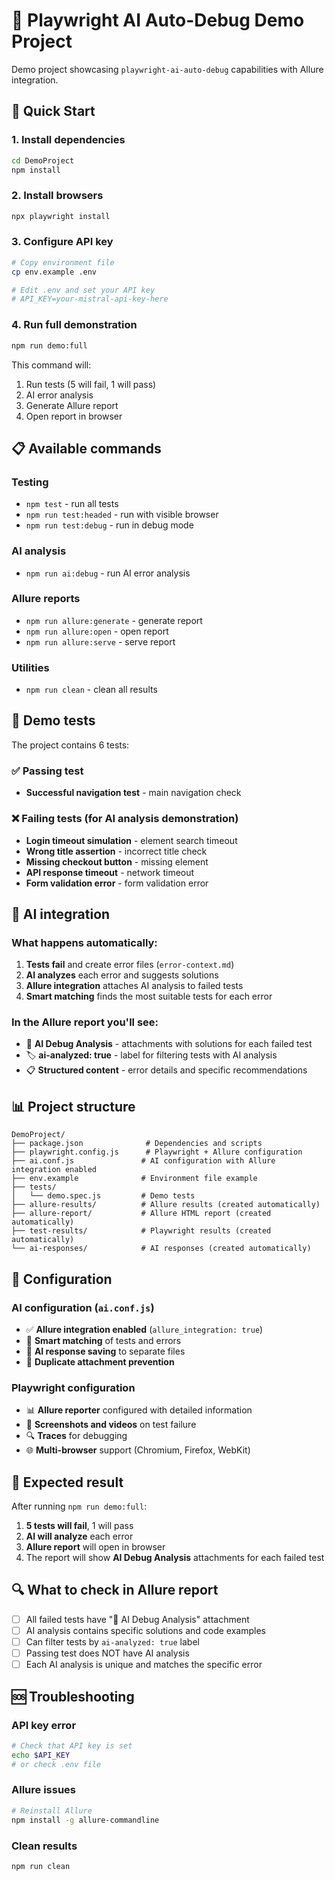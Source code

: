 # 🎯 Playwright AI Auto-Debug Demo Project

Demo project showcasing `playwright-ai-auto-debug` capabilities with Allure integration.

## 🚀 Quick Start

### 1. Install dependencies
```bash
cd DemoProject
npm install
```

### 2. Install browsers
```bash
npx playwright install
```

### 3. Configure API key
```bash
# Copy environment file
cp env.example .env

# Edit .env and set your API key
# API_KEY=your-mistral-api-key-here
```

### 4. Run full demonstration
```bash
npm run demo:full
```

This command will:
1. Run tests (5 will fail, 1 will pass)
2. AI error analysis
3. Generate Allure report
4. Open report in browser

## 📋 Available commands

### Testing
- `npm test` - run all tests
- `npm run test:headed` - run with visible browser
- `npm run test:debug` - run in debug mode

### AI analysis
- `npm run ai:debug` - run AI error analysis

### Allure reports
- `npm run allure:generate` - generate report
- `npm run allure:open` - open report
- `npm run allure:serve` - serve report

### Utilities
- `npm run clean` - clean all results

## 🧪 Demo tests

The project contains 6 tests:

### ✅ Passing test
- **Successful navigation test** - main navigation check

### ❌ Failing tests (for AI analysis demonstration)
- **Login timeout simulation** - element search timeout
- **Wrong title assertion** - incorrect title check
- **Missing checkout button** - missing element
- **API response timeout** - network timeout
- **Form validation error** - form validation error

## 🤖 AI integration

### What happens automatically:
1. **Tests fail** and create error files (`error-context.md`)
2. **AI analyzes** each error and suggests solutions
3. **Allure integration** attaches AI analysis to failed tests
4. **Smart matching** finds the most suitable tests for each error

### In the Allure report you'll see:
- 🤖 **AI Debug Analysis** - attachments with solutions for each failed test
- 🏷️ **ai-analyzed: true** - label for filtering tests with AI analysis
- 📋 **Structured content** - error details and specific recommendations

## 📊 Project structure

```
DemoProject/
├── package.json              # Dependencies and scripts
├── playwright.config.js      # Playwright + Allure configuration
├── ai.conf.js               # AI configuration with Allure integration enabled
├── env.example              # Environment file example
├── tests/
│   └── demo.spec.js         # Demo tests
├── allure-results/          # Allure results (created automatically)
├── allure-report/           # Allure HTML report (created automatically)
├── test-results/            # Playwright results (created automatically)
└── ai-responses/            # AI responses (created automatically)
```

## 🔧 Configuration

### AI configuration (`ai.conf.js`)
- ✅ **Allure integration enabled** (`allure_integration: true`)
- 🎯 **Smart matching** of tests and errors
- 📝 **AI response saving** to separate files
- 🚫 **Duplicate attachment prevention**

### Playwright configuration
- 📊 **Allure reporter** configured with detailed information
- 🎥 **Screenshots and videos** on test failure
- 🔍 **Traces** for debugging
- 🌐 **Multi-browser** support (Chromium, Firefox, WebKit)

## 🎯 Expected result

After running `npm run demo:full`:

1. **5 tests will fail**, 1 will pass
2. **AI will analyze** each error
3. **Allure report** will open in browser
4. The report will show **AI Debug Analysis** attachments for each failed test

## 🔍 What to check in Allure report

- [ ] All failed tests have "🤖 AI Debug Analysis" attachment
- [ ] AI analysis contains specific solutions and code examples
- [ ] Can filter tests by `ai-analyzed: true` label
- [ ] Passing test does NOT have AI analysis
- [ ] Each AI analysis is unique and matches the specific error

## 🆘 Troubleshooting

### API key error
```bash
# Check that API key is set
echo $API_KEY
# or check .env file
```

### Allure issues
```bash
# Reinstall Allure
npm install -g allure-commandline
```

### Clean results
```bash
npm run clean
``` 